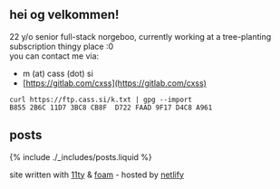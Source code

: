 ## hei og velkommen!

<!-- ![!⌘X]({{ site::ftp_assets }}/~090fyt34.png) -->

22 y/o senior full-stack norgeboo, currently working at a tree-planting subscription thingy place :0<br/>
you can contact me via:

- m (at) cass (dot) si
- [https://gitlab.com/cxss](https://gitlab.com/cxss)

`curl https://ftp.cass.si/k.txt | gpg --import`
`B855 2B6C 11D7 3BC8 CB8F  D722 FAAD 9F17 D4C8 A961`

## posts

{% include ./_includes/posts.liquid %}

site written with [11ty](https://www.11ty.dev/) & [foam](https://foambubble.github.io/) - hosted by [netlify](https://netlify.com)

